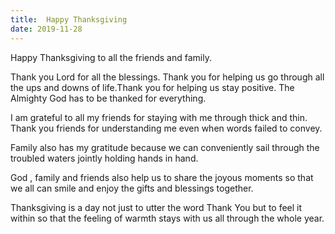 ```yaml
---
title:  Happy Thanksgiving
date: 2019-11-28
---
```


Happy Thanksgiving to all the friends and family.

Thank you Lord for all the blessings. Thank you for helping us go through all the ups and downs of life.Thank you for helping us stay positive. The Almighty God has to be thanked for everything.

I am grateful to all my friends for staying with me through thick and thin. Thank you friends for understanding me even when words failed to convey.

Family also has my gratitude because we can conveniently sail through the troubled waters jointly holding hands in hand.

God , family and friends also help us to share the joyous moments so that we all can smile and enjoy the gifts and blessings together.

Thanksgiving is a day not just to utter the word Thank You but to feel it within so that the feeling of warmth stays with us all through the whole year.

